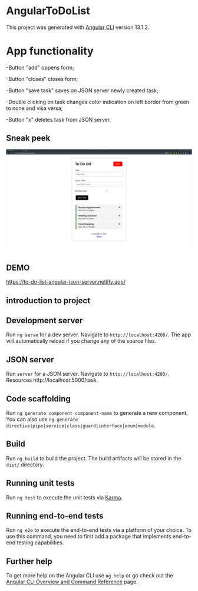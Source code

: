 # AngularToDoList

This project was generated with [Angular CLI](https://github.com/angular/angular-cli) version 13.1.2.

 # App functionality
 
 -Button "add" oppens form;
 
 -Button "closes" closes form;
 
 -Button "save task" saves on JSON server newly created task;
 
 -Double clicking on task changes color indication on left border from green to none and visa versa;
 
 -Button "x" deletes task from JSON server.


## Sneak peek

<img src="https://github.com/LazyAnTT/AngularToDoList/blob/main/public/angular-todo-list-intro.png" style="width:700px;" />

## DEMO
https://to-do-list-angular-json-server.netlify.app/

## introduction to project


## Development server

Run `ng serve` for a dev server. Navigate to `http://localhost:4200/`. The app will automatically reload if you change any of the source files.

## JSON server

Run `server` for a JSON server. Navigate to `http://localhost:4200/`. Resources http://localhost:5000/task.

## Code scaffolding

Run `ng generate component component-name` to generate a new component. You can also use `ng generate directive|pipe|service|class|guard|interface|enum|module`.

## Build

Run `ng build` to build the project. The build artifacts will be stored in the `dist/` directory.

## Running unit tests

Run `ng test` to execute the unit tests via [Karma](https://karma-runner.github.io).

## Running end-to-end tests

Run `ng e2e` to execute the end-to-end tests via a platform of your choice. To use this command, you need to first add a package that implements end-to-end testing capabilities.

## Further help

To get more help on the Angular CLI use `ng help` or go check out the [Angular CLI Overview and Command Reference](https://angular.io/cli) page.
